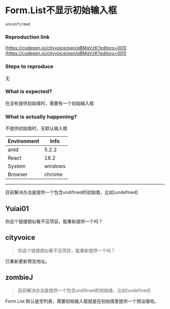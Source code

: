 # Form.List不显示初始输入框

`unconfirmed`

### Reproduction link

[https://codepen.io/cityvoice/pen/qBMgVzK?editors=001](https://codepen.io/cityvoice/pen/qBMgVzK?editors=001)

### Steps to reproduce

无

### What is expected?

在没有提供初始值时，需要有一个初始输入框

### What is actually happening?

不提供初始值时，无默认输入框

| Environment | Info    |
| ----------- | ------- |
| antd        | 5.2.2   |
| React       | 18.2    |
| System      | windows |
| Browser     | chrome  |

---

目前解决办法是提供一个包含undifined的初始值，比如[undefined]

<!-- generated by ant-design-issue-helper. DO NOT REMOVE -->

## Yuiai01

你这个链接貌似看不见项目，能重新提供一个吗？

## cityvoice

> 你这个链接貌似看不见项目，能重新提供一个吗？

已重新更新预览地址。

## zombieJ

> 目前解决办法是提供一个包含undifined的初始值，比如[undefined]

Form.List 默认是空列表，需要初始输入框就是在初始值里提供一个预设值哈。
